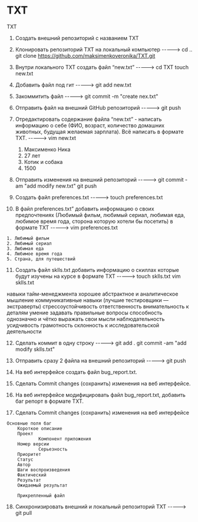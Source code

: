 # TXT
TXT
 1. Создать внешний репозиторий c названием TXT
 2. Клонировать репозиторий TXT на локальный компьютер
-----> cd ..
       git clone https://github.com/maksimenkoveronika/TXT.git

 3. Внутри локального TXT создать файл “new.txt”
-----> cd TXT
       touch new.txt
       
 4. Добавить файл под гит
-----> git add new.txt

 5. Закоммитить файл
-----> git commit -m "create nex.txt"

 6. Отправить файл на внешний GitHub репозиторий
-----> git push

 7. Отредактировать содержание файла “new.txt” - написать информацию о себе (ФИО, возраст, количество домашних животных, будущая желаемая зарплата). Всё написать в формате TXT.
-----> vim new.txt

	1) Максименко Ника
	2) 27 лет
	3) Котик и собака
	4) 1500

 8. Отправить изменения на внешний репозиторий
-----> git commit -am "add modify new.txt"
       git push

 9. Создать файл preferences.txt
-----> touch preferences.txt

 10. В файл preferences.txt” добавить информацию о своих предпочтениях (Любимый фильм, любимый сериал, любимая еда, любимое время года, сторона которую хотели бы посетить) в формате TXT
-----> vim preferences.txt

	1. Любимый фильм
	2. Любимый сериал
	3. Любимая еда
	4. Любимое время года
	5. Страна, для путешествий

 11. Создать файл sklls.txt добавить информацию о скиллах которые будут изучены на курсе в формате TXT
-----> touch sklls.txt
       vim sklls.txt

навыки тайм-менеджмента
хорошее 
абстрактное и аналитическое мышление
коммуникативные навыки (лучшие тестировщики — экстраверты)
стрессоустойчивость
ответственность
внимательность к деталям
умение 
задавать правильные вопросы
способность однозначно и чётко выражать свои мысли
наблюдательность
усидчивость
грамотность
склонность к исследовательской деятельности


 12. Сделать коммит в одну строку
-----> git add .
       git commit -am "add modify sklls.txt"

 13. Отправить сразу 2 файла на внешний репозиторий
-----> git push

 14. На веб интерфейсе создать файл bug_report.txt.
 15. Сделать Commit changes (сохранить) изменения на веб интерфейсе.
 16. На веб интерфейсе модифицировать файл bug_report.txt, добавить баг репорт в формате TXT.
 17. Сделать Commit changes (сохранить) изменения на веб интерфейсе

	Основные поля баг
  		Короткое описание
  		Проект 
      	        Компонент приложения
   		Номер версии 
    	        Серьезность 
  		Приоритет 
  		Статус 
  		Автор
  		Шаги воспроизведения
  		Фактический 
	  	Результат 
  		Ожидаемый результат 
  
		Прикрепленный файл
 18. Синхронизировать внешний и локальный репозиторий TXT
-----> git pull
